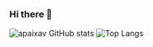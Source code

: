 ### Hi there 👋

![apaixav GitHub stats](https://github-readme-stats.vercel.app/api?username=apaixav&show_icons=true&theme=prussian)
![Top Langs](https://github-readme-stats.vercel.app/api/top-langs/?username=apaixav&layout=compact)
